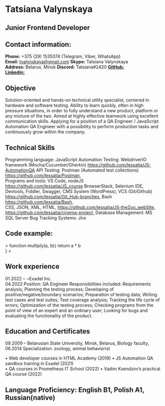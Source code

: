 # Tatsiana Valynskaya
## Junior Frontend Developer
## Contact information:
**Phone:** +375 (29) 1535074 (Telegram, Viber, WhatsApp)   
  **Email:**  tvalynskaya@gmail.com
 **Skype:**  Tatsiana Valynskaya  
**Address:**  Belarus, Minsk
 **Discord:** Tatsiana#2420
 **[GitHub:](https://github.com/lessatia)**  
**[Linkedin:](https://www.linkedin.com/in/tanya-valynskaya)**  

## Objective 

Solution-oriented and hands-on technical utility specialist, centered in hardware and software testing. Ability to learn quickly, often in high pressure situations, in order to fully understand a new product, platform or any mixture of the two. Aimed at highly effective teamwork using excellent communication skills. Applying for a position of a QA Engineer / JavaScript Automation QA Engineer with a possibility to perform production tasks and continuously grow within the company.

## Technical Skills 

Programming language: JavaScript 
Automation Testing: WebdriverIO framework (Mocha/Cucumber/Gherkin) https://github.com/lessatia/JS-AutomationQA 
API Testing: Postman (Automated test collections) https://github.com/lessatia/Postman,     
Programs and tools: VS Code, nodeJS https://github.com/lessatia/JS_course 
BrowserStack, Selenium IDE, Devtools, Fiddler, Swagger, CMS System (WordPress), VCS (Git/Github) https://github.com/lessatia/Git_Hub-branches, 
Bash https://github.com/lessatia/Bash,  
CSS, JSON, XML, HTML, https://github.com/lessatia/JS-theZoo_webSite, https://github.com/lessatia/cinema-project, 
Database Management: MS SQL Server
Bug Tracking Systems: Jira

## Code example:
< function multiply(a, b){
  return a * b  
} >

## Work experience 

01.2022 –          ¬Exadel Inc.    
04.2022             Position: QA Engineer
                          Responsibilities included: 
                          Requirements analysis;
                          Planning the testing process; 
                          Developing of positive/negative/boundary scenarios;
                          Preparation of testing data;
                          Writing test cases and test suites; 
                          Test coverage analysis;
                          Tracking the life cycle of errors; 
                          Optimization of the testing process; 
                          Checking programs from the point of view of an expert and an ordinary user;
                          Looking for bugs and evaluating the functionality of the product.

## Education and Certificates 

09.2009 –          Belarusian State University, Minsk, Belarus, Biology faculty,                          
06.2014             Specialization: zoology, animal behaviorist            
                                           
• Web developer courses in HTML Academy (2019)
• JS Automation QA sandbox training in Exadel (2021)  
• QA courses in Prometheus IT School (2022)
• Vadim Ksendzov’s practical QA course (2022)   

## Language Proficiency: English B1, Polish A1, Russian(native)
